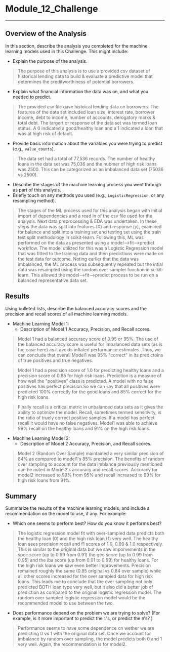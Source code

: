 # Module_12_Challenge
***
## Overview of the Analysis

In this section, describe the analysis you completed for the machine learning models used in this Challenge. This might include:

* Explain the purpose of the analysis.
> The purpose of this analysis is to use a provided csv dataset of historical lending data to build & evaluate a predictive model that determines the creditworthiness of potential borrowers.
* Explain what financial information the data was on, and what you needed to predict.
> The provided csv file gave histoical lending data on borrowers.  The features of the data set included loan size, interest rate, borrower income, debt to income, number of accounts, derogatory marks & total debt.  The targert or response of the data set was termed loan status.  A 0 indicated a good/healthy loan and a 1 indicated a loan that was at high risk of default.
* Provide basic information about the variables you were trying to predict (e.g., `value_counts`).
> The data set had a total of 77,536 records.  The number of healthy loans in the data set was 75,036 and the nubmer of high risk loans was 2500.  This can be categorized as an imbalanced data set (75036 vs 2500).
* Describe the stages of the machine learning process you went through as part of this analysis.
* Briefly touch on any methods you used (e.g., `LogisticRegression`, or any resampling method).
> The stages of the ML process used for this analysis began with initial import of dependencies and a read in of the csv file used for the analysis. Next data preprocessing & EDA was undertaken. In these steps the data was split into features (X) and response (y), examined for balance and split into a training set and testing set using the train test split methodology in scikit-learn.  Following this, ML was performed on the data as presented using a model-->fit-->predict workflow.  The model utilized for this was a Logistic Regression model that was fitted to the training data and then predictions were made on the test data for outcome.  Noting earlier that the data was imbalanced, the ML process was subsequently repeated but the intial data was resampled using the random over sampler function in scikit-learn. This allowed the model-->fit-->predict process to be run on a balanced representative data set. 
## Results

Using bulleted lists, describe the balanced accuracy scores and the precision and recall scores of all machine learning models.

* Machine Learning Model 1:
  * Description of Model 1 Accuracy, Precision, and Recall scores.
> Model 1 had a balanced accuracy score of 0.95 or 95%. The use of the balanced accuracy score is useful for imbalanced data sets (as is the case here) as it avoids inflated performance estimates.  Thus, we can conclude that overall Model1 was 95% "correct" in its predictoins of true positives and true negatives.

> Model 1 had a precision score of 1.0 for predicting healthy loans and a precision score of 0.85 for high risk loans. Prediction is a measure of how well the "positives" class is predicted. A model with no false positives has perfect precision.So we can say that all positives were predicted 100% correctly for the good loans and 85% correct for the high risk loans. 

> Finally recall is a critical metric in unbalanced data sets as it gives the ability to optimize the model.  Recall, sometimes termed sensitivity, is the ratio of truely correct positive samples. If a model has perfect recall it would have no false negatives. Model1 was able to achieve 99% recall on the healthy loans and 91% on the high risk loans.


* Machine Learning Model 2:
  * Description of Model 2 Accuracy, Precision, and Recall scores.
> Model 2 (Random Over Sample) maintained a very similar precision of 84% as compared to model1's 85% precision.  The benefits of random over sampling to account for the data imblance previously mentioned can be noted in Model2's accuracy and recall scores.  Accuracy for model2 increased to 99% from 95% and recall increased to 99% for high risk loans from 91%.

## Summary

Summarize the results of the machine learning models, and include a recommendation on the model to use, if any. For example:
* Which one seems to perform best? How do you know it performs best?
>The logistic regression model fit with over-sampled data predicts both the healthy loan (0) and the high risk loan (1) very well. The healthy loan sees precision recall and f1 scores of 1.0, 0.99 & 1.0 respectively. This is similar to the original data but we saw imporvements in the spec score (up to 0.99 from 0.91) the geo score (up to 0.99 from 0.95) and the iba score (up from 0.91 to 0.99) for healthy loans.  For the high risk loans we saw even better improvements.  Precision remained roughly the same (0.85 original vs 0.84 over sample) while all other scores increased for the over sampled data for high risk loans.  This leads me to conclude that the over sampling not only predicted BOTH loan type very well, but it also did a better job of prediction as compared to the original logistic regression model. The random over sampled logistic regression model would be the recommended model to use between the two.
* Does performance depend on the problem we are trying to solve? (For example, is it more important to predict the `1`'s, or predict the `0`'s? )
> Performance seems to have some dependence on wether we are predicting 0 vs 1 with the original data set.  Once we account for imbalance by random over sampling, the model predicts both 0 and 1 very well.  Again, the recommendation is for model2.


